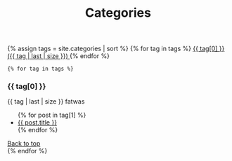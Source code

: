 ﻿---
title: Categories
layout: page
active: categories
permalink: /category/
---

<article class="post">
<div class="box">
    {% assign tags = site.categories | sort %}
    {% for tag in tags %}
    <a href="#{{ tag[0] | slugify }}">
      <span class="fa fa-folder-open" aria-hidden="true"> 
        {{ tag[0] }} ({{ tag | last | size }})
      </span>
    </a>
    {% endfor %}
</div>

    {% for tag in tags %} 
<div class="box">
      <h3 id="{{ tag[0] | slugify }}"> {{ tag[0] }}</h3>
      <p>{{ tag | last | size }} fatwas</p>
      <ul class="later on">
        {% for post in tag[1] %}
          <a class="post-subtitle" href="{{ site.baseurl }}{{ post.url }}">
        <li>
          {{ post.title }}
        </li>
        </a>
        {% endfor %}
      </ul>
        <a href="#top" class="btn btn-default">
          Back to top
        </a> 
</div>
    {% endfor %}
</article>